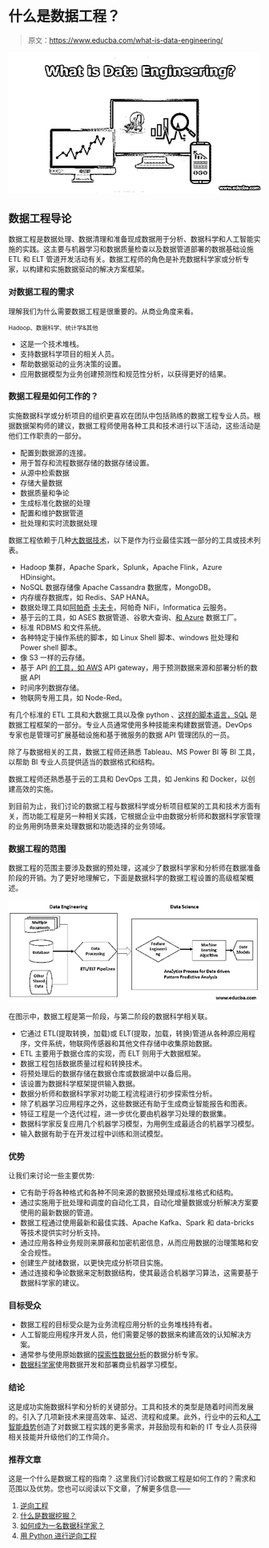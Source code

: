 # 什么是数据工程？

> 原文：<https://www.educba.com/what-is-data-engineering/>

![what-is-data-engineering](img/ce86fe276a8d21b3bb4364e6a5d8ce70.png)



## 数据工程导论

数据工程是数据处理、数据清理和准备现成数据用于分析、数据科学和人工智能实施的实践。这主要与机器学习和数据质量检查以及数据管道部署的数据基础设施 ETL 和 ELT 管道开发活动有关。数据工程师的角色是补充数据科学家或分析专家，以构建和实施数据驱动的解决方案框架。

### 对数据工程的需求

理解我们为什么需要数据工程是很重要的。从商业角度来看。

<small>Hadoop、数据科学、统计学&其他</small>

*   这是一个技术堆栈。
*   支持数据科学项目的相关人员。
*   帮助数据驱动的业务决策的设置。
*   应用数据模型为业务创建预测性和规范性分析，以获得更好的结果。

### 数据工程是如何工作的？

实施数据科学或分析项目的组织更喜欢在团队中包括熟练的数据工程专业人员。根据数据架构师的建议，数据工程师使用各种工具和技术进行以下活动，这些活动是他们工作职责的一部分。

*   配置到数据源的连接。
*   用于暂存和流程数据存储的数据存储设置。
*   从源中检索数据
*   存储大量数据
*   数据质量和争论
*   生成标准化数据的处理
*   配置和维护数据管道
*   批处理和实时流数据处理

数据工程依赖于几种[大数据技术](https://www.educba.com/big-data-technologies/)，以下是作为行业最佳实践一部分的工具或技术列表。

*   Hadoop 集群，Apache Spark，Splunk，Apache Flink，Azure HDinsight。
*   NoSQL 数据存储像 Apache Cassandra 数据库，MongoDB。
*   内存缓存数据库，如 Redis、SAP HANA。
*   数据处理工具如[阿帕奇](https://www.educba.com/what-is-apache/) [卡夫卡](https://www.educba.com/what-is-kafka/)，阿帕奇 NiFi，Informatica 云服务。
*   基于云的工具，如 ASES 数据管道、谷歌大查询、[和 Azure](https://www.educba.com/what-is-azure/) 数据工厂。
*   标准 RDBMS 和文件系统。
*   各种特定于操作系统的脚本，如 Linux Shell 脚本、windows 批处理和 Power shell 脚本。
*   像 S3 一样的云存储。
*   基于 API [的工具，如 AWS](https://www.educba.com/what-is-aws/) API gateway，用于预测数据来源和部署分析的数据 API
*   时间序列数据存储。
*   物联网专用工具，如 Node-Red。

有几个标准的 ETL 工具和大数据工具以及像 python 、[这样的](https://www.educba.com/sql-data-types/)[脚本语言，SQL](https://www.educba.com/versions-of-python/) 是数据工程框架的一部分。专业人员通常使用多种技能来构建数据管道。DevOps 专家也是管理可扩展基础设施和基于微服务的数据 API 管理团队的一员。

除了与数据相关的工具，数据工程师还熟悉 Tableau、MS Power BI 等 BI 工具，以帮助 BI 专业人员提供适当的数据格式和结构。

数据工程师还熟悉基于云的工具和 DevOps 工具，如 Jenkins 和 Docker，以创建高效的实施。

到目前为止，我们讨论的数据工程与数据科学或分析项目框架的工具和技术方面有关，而功能工程是另一种相关实践，它根据企业中由数据分析师和数据科学家管理的业务用例场景来处理数据和功能选择的业务领域。

### 数据工程的范围

数据工程的范围主要涉及数据的预处理，这减少了数据科学家和分析师在数据准备阶段的开销。为了更好地理解它，下面是数据科学的数据工程设置的高级框架概述。

![scope of data engineering](img/da1504985acb10dcf519bf124064b495.png)



在图示中，数据工程是第一阶段，与第二阶段的数据科学相关联。

*   它通过 ETL(提取转换，加载)或 ELT(提取，加载，转换)管道从各种源应用程序，文件系统，物联网传感器和其他文件存储中收集原始数据。
*   ETL 主要用于数据仓库的实现，而 ELT 则用于大数据框架。
*   数据工程包括数据质量过程和转换技术。
*   将预处理后的数据存储在数据仓库或数据湖中以备后用。
*   该设置为数据科学框架提供输入数据。
*   数据分析师和数据科学家对功能工程流程进行初步探索性分析。
*   除了机器学习应用程序之外，这些数据还有助于生成商业智能报告和图表。
*   特征工程是一个迭代过程，进一步优化要由机器学习处理的数据集。
*   数据科学家反复应用几个机器学习模型，为用例生成最适合的机器学习模型。
*   输入数据有助于在开发过程中训练和测试模型。

### 优势

让我们来讨论一些主要优势:

*   它有助于将各种格式和各种不同来源的数据预处理成标准格式和结构。
*   通过实施用于批处理和调度的自动化工具，自动化增量数据或分析解决方案要使用的最新数据的管道。
*   数据工程通过使用最新和最佳实践、Apache Kafka、Spark 和 data-bricks 等技术提供实时分析支持。
*   通过应用各种业务规则来屏蔽和加密机密信息，从而应用数据的治理策略和安全合规性。
*   创建生产就绪数据，以更快完成分析项目实施。
*   通过连接和争论数据来定制数据结构，使其最适合机器学习算法，这需要基于数据科学家的建议。

### 目标受众

*   数据工程的目标受众是为业务流程应用分析的业务堆栈持有者。
*   人工智能应用程序开发人员，他们需要足够的数据来构建高效的认知解决方案。
*   通常参与使用原始数据的[探索性数据分析](https://www.educba.com/exploratory-data-analysis/)的数据分析专家。
*   [数据科学家](https://www.educba.com/data-scientist-work/)使用数据开发和部署商业机器学习模型。

### 结论

这是成功实施数据科学和分析的关键部分。工具和技术的类型是随着时间而发展的。引入了几项新技术来提高效率、延迟、流程和成果。此外，行业中的云和[人工智能趋势](https://www.educba.com/artificial-intelligence-applications/)创造了对数据工程实践的更多需求，并鼓励现有和新的 IT 专业人员获得相关技能并升级他们的工作简介。

### 推荐文章

这是一个什么是数据工程的指南？.这里我们讨论数据工程是如何工作的？需求和范围以及优势。您也可以阅读以下文章，了解更多信息——

1.  [逆向工程](https://www.educba.com/reverse-engineering/)
2.  [什么是数据挖掘？](https://www.educba.com/what-is-data-mining/)
3.  [如何成为一名数据科学家？](https://www.educba.com/what-is-a-data-scientist/)
4.  [用 Python 进行逆向工程](https://www.educba.com/reverse-engineering-with-python/)





